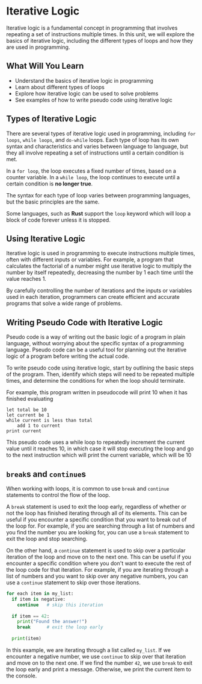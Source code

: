 # Iterative Logic

Iterative logic is a fundamental concept in programming that involves repeating a set of instructions multiple times. In this unit, we will explore the basics of iterative logic, including the different types of loops and how they are used in programming.

## What Will You Learn

- Understand the basics of iterative logic in programming
- Learn about different types of loops
- Explore how iterative logic can be used to solve problems
- See examples of how to write pseudo code using iterative logic

## Types of Iterative Logic

There are several types of iterative logic used in programming, including `for loops`, `while loops`, and `do-while` loops. Each type of loop has its own syntax and characteristics and varies between language to language, but they all involve repeating a set of instructions until a certain condition is met.

In a `for loop`, the loop executes a fixed number of times, based on a counter variable. In a `while loop`, the loop continues to execute until a certain condition is **no longer true**.

The syntax for each type of loop varies between programming languages, but the basic principles are the same.

Some languages, such as ********Rust******** support the `loop` keyword which will loop a block of code forever unless it is stopped.

## Using Iterative Logic

Iterative logic is used in programming to execute instructions multiple times, often with different inputs or variables. For example, a program that calculates the factorial of a number might use iterative logic to multiply the number by itself repeatedly, decreasing the number by 1 each time until the value reaches 1.

By carefully controlling the number of iterations and the inputs or variables used in each iteration, programmers can create efficient and accurate programs that solve a wide range of problems.

## Writing Pseudo Code with Iterative Logic

Pseudo code is a way of writing out the basic logic of a program in plain language, without worrying about the specific syntax of a programming language. Pseudo code can be a useful tool for planning out the iterative logic of a program before writing the actual code.

To write pseudo code using iterative logic, start by outlining the basic steps of the program. Then, identify which steps will need to be repeated multiple times, and determine the conditions for when the loop should terminate.

For example, this program written in pseudocode will print 10 when it has finished evaluating

```
let total be 10
let current be 1
while current is less than total
	add 1 to current
print current

```

This pseudo code uses a while loop to repeatedly increment the current value until it reaches 10, in which case it will stop executing the loop and go to the next instruction which will print the current variable, which will be 10

## `break`s and `continue`s

When working with loops, it is common to use `break` and `continue` statements to control the flow of the loop.

A `break` statement is used to exit the loop early, regardless of whether or not the loop has finished iterating through all of its elements. This can be useful if you encounter a specific condition that you want to break out of the loop for. For example, if you are searching through a list of numbers and you find the number you are looking for, you can use a `break` statement to exit the loop and stop searching.

On the other hand, a `continue` statement is used to skip over a particular iteration of the loop and move on to the next one. This can be useful if you encounter a specific condition where you don't want to execute the rest of the loop code for that iteration. For example, if you are iterating through a list of numbers and you want to skip over any negative numbers, you can use a `continue` statement to skip over those iterations.

```python
for each item in my_list:
  if item is negative:
    continue   # skip this iteration
  
  if item == 42:
    print("Found the answer!")
    break      # exit the loop early
  
  print(item)
```

In this example, we are iterating through a list called `my_list`. If we encounter a negative number, we use `continue` to skip over that iteration and move on to the next one. If we find the number `42`, we use `break` to exit the loop early and print a message. Otherwise, we print the current item to the console.